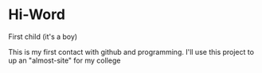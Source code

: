 # Hi-Word
First child (it's a boy)

This is my first contact with github and programming.  I'll use this project to up
an "almost-site" for my college
